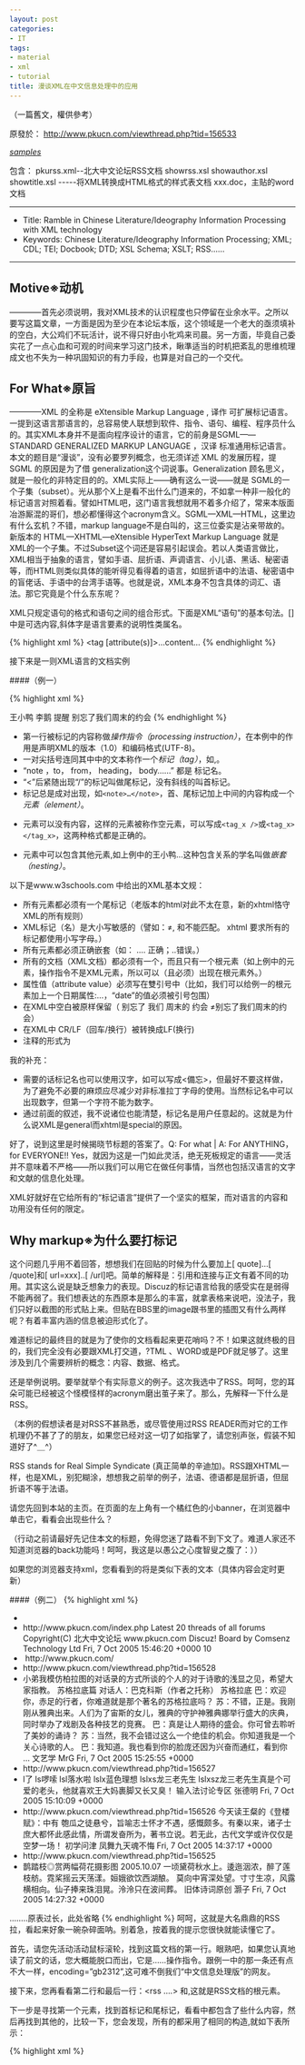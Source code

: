 ```yaml
---
layout: post
categories:
- IT
tags: 
- material
- xml
- tutorial
title: 漫谈XML在中文信息处理中的应用
---
```

（一篇舊文，權供參考）

原發於： <http://www.pkucn.com/viewthread.php?tid=156533>

[*samples*](/assets/tutorial/xmlInformationProcessing.zip)

包含：
	pkurss.xml--北大中文论坛RSS文档
	showrss.xsl
	showauthor.xsl
	showtitle.xsl
		  -----将XML转换成HTML格式的样式表文档
	xxx.doc，主贴的word文档

- - -

+ Title: Ramble in Chinese Literature/Ideography Information Processing with XML technology
+ Keywords: Chinese Literature/Ideography Information Processing; XML; CDL; TEI; Docbook; DTD; XSL Schema; XSLT; RSS……

- - -

## Motive※动机

————首先必须说明，我对XML技术的认识程度也只停留在业余水平。之所以要写这篇文章，一方面是因为至少在本论坛本版，这个领域是一个老大的亟须填补的空白，大公鸡们不玩活计，说不得只好由小牝鸡来司晨。另一方面，毕竟自己委实花了一点心血和可观的时间来学习这门技术，瞅準适当的时机把紊乱的思维梳理成文也不失为一种巩固知识的有力手段，也算是对自己的一个交代。

## For What※原旨

————XML 的全称是 eXtensible Markup Language , 译作 可扩展标记语言。一提到这语言那语言的，总容易使人联想到软件、指令、语句、编程、程序员什么的。其实XML本身并不是面向程序设计的语言，它的前身是SGML——STANDARD GENERALIZED MARKUP LANGUAGE ，汉译 标准通用标记语言。本文的题目是“漫谈”，没有必要罗列概念，也无须详述 XML 的发展历程，提 SGML 的原因是为了借 generalization这个词说事。Generalization 顾名思义，就是一般化的非特定目的的。XML实际上——确有这么一说——就是 SGML的一个子集（subset）。光从那个X上是看不出什么门道来的，不如拿一种非一般化的标记语言对照着看。譬如HTML吧，这门语言我想就用不着多介绍了，常来本版面冶游厮混的哥们，想必都懂得这个acronym含义。SGML—XML—HTML，这里边有什么玄机？不错，markup language不是白叫的，这三位委实是沾亲带故的。新版本的 HTML—XHTML—eXtensible HyperText Markup Language 就是 XML的一个子集。不过Subset这个词还是容易引起误会。若以人类语言做比，XML相当于抽象的语言，譬如手语、屈折语、声调语言、小儿语、黑话、秘密语等，而HTML则类似具体的能听得见看得着的语言，如屈折语中的法语、秘密语中的盲佬话、手语中的台湾手语等。也就是说，XML本身不包含具体的词汇、语法。那它究竟是个什么东东呢？

XML只规定语句的格式和语句之间的组合形式。下面是XML“语句”的基本句法。[]中是可选内容,斜体字是语言要素的说明性类属名。

{% highlight xml %}
<tag [attribute(s)]>…content…</tag>
{% endhighlight %}

接下来是一则XML语言的文档实例

####（例一）

{% highlight xml %}
<? xml version=”1.0” encoding=”UTF-8” ?>
<note>
        <to>王小鸭</to>
        <from>李鹅</from>
        <heading>提醒</heading>
        <body>别忘了我们周末的约会</body>
</note>
{% endhighlight %}

+ 第一行被<?...?>标记的内容称做*操作指令（processing instruction）*，在本例中的作用是声明XML的版本（1.0）和编码格式(UTF-8)。
+ 一对尖括号连同其中中的文本称作一个*标记（tag）*，如<note>,</body>。
+ “note ，to， from， heading， body……” 都是 标记名。
+ “<”后紧随出现“/”的标记叫做尾标记，没有斜线的叫首标记。
+ 标记总是成对出现，如`<note>…</note>`，首、尾标记加上中间的内容构成一个*元素（element）*。
* 元素可以没有内容，这样的元素被称作空元素，可以写成`<tag_x />`或`<tag_x></tag_x>`，这两种格式都是正确的。
+ 元素中可以包含其他元素,如上例中的<note><to>王小鸭<to>…</note>这种包含关系的学名叫做*嵌套（nesting）*。


以下是www.w3schools.com  中给出的XML基本文规：

+	所有元素都必须有一个尾标记（老版本的html对此不太在意，新的xhtml恪守XML的所有规则）
+	XML标记（名）是大小写敏感的（譬如：<note>≠<NOTE>, <note>和</NOTE>不能匹配。 xhtml 要求所有的标记都使用小写字母。）
+	所有元素都必须正确嵌套（如： <note><to>..</to>..</note> 正确；<note><to>..</note></to>错误。）
+	所有的文档（XML文档）都必须有一个，而且只有一个根元素（如上例中的<note>元素，<?..?>操作指令不是XML元素，所以可以（且必须）出现在根元素外。）
+	属性值（attribute value）必须写在雙引号中（比如，我们可以给例一的根元素<note>加上一个日期属性:<note date=”2005-10-7”>…</note>，“date”的值必须被引号包围）
+	在XML中空白被原样保留（<body> 别忘了 我们 周末的 约会 </body>≠<body>别忘了我们周末的约会</body>）
+	在XML中 CR/LF（回车/换行）被转换成LF(换行)
+	注释的形式为<!-- 这是一条注释 -->

我的补充：

+	需要的话标记名也可以使用汉字，如<note>可以写成<備忘>，但最好不要这样做，为了避免不必要的麻烦应尽减少对非标准拉丁字母的使用。当然标记名中可以出现数字，但第一个字符不能为数字。
+	通过前面的叙述，我不说诸位也能清楚，标记名是用户任意起的。这就是为什么说XML是general而xhtml是special的原因。

好了，说到这里是时候揭晓节标题的答案了。Q: For what | A: For ANYTHING， for EVERYONE!!  Yes，就因为这是一门如此灵活，绝无死板规定的语言——灵活并不意味着不严格——所以我们可以用它在做任何事情，当然也包括汉语言的文字和文献的信息化处理。

XML好就好在它给所有的“标记语言”提供了一个坚实的框架，而对语言的内容和功用没有任何的限定。

## Why markup※为什么要打标记

这个问题几乎用不着回答，想想我们在回贴的时候为什么要加上[ quote]…[ /quote]和[ url=xxx]..[ /url]吧。简单的解释是：引用和连接与正文有着不同的功用。其实这么说是缺乏想象力的表现。Discuz的标记语言给我的感受实在是弱得不能再弱了。我们想表达的东西原本是那么的丰富，就拿表格来说吧，没法子，我们只好以截图的形式贴上来。但贴在BBS里的image跟书里的插图又有什么两样呢？有着丰富内涵的信息被迫形式化了。

难道标记的最终目的就是为了使你的文档看起来更花哨吗？不！如果这就终极的目的，我们完全没有必要跟XML打交道，?TML 、WORD或是PDF就足够了。这里涉及到几个需要辨析的概念：内容、数据、格式。

还是举例说明。要举就举个有实际意义的例子。这次我选中了RSS。呵呵，您的耳朵可能已经被这个怪模怪样的acronym磨出茧子来了。那么，先解释一下什么是RSS。

（本例的假想读者是对RSS不甚熟悉，或尽管使用过RSS READER而对它的工作机理仍不甚了了的朋友，如果您已经对这一切了如指掌了，请您别声张，假装不知道好了^＿^）

RSS stands for Real Simple Syndicate (真正简单的辛迪加)。RSS跟XHTML一样，也是XML，别犯糊涂，想想我之前举的例子，法语、德语都是屈折语，但屈折语不等于法语。

请您先回到本站的主页。在页面的左上角有一个橘红色的小banner，在浏览器中单击它，看看会出现些什么？

（行动之前请最好先记住本文的标题，免得您迷了路看不到下文了。难道人家还不知道浏览器的back功能吗！呵呵，我这是以愚公之心度智叟之腹了：））

如果您的浏览器支持xml，您看看到的将是类似下表的文本（具体内容会定时更新）

####（例二）
{% highlight xml %}
<?xml version="1.0" encoding="gb2312" ?> 
- <rss version="2.0">
- <channel>
  <title>北大中文论坛 www.pkucn.com</title> 
  <link>http://www.pkucn.com/index.php</link> 
  <description>Latest 20 threads of all forums</description> 
  <copyright>Copyright(C) 北大中文论坛 www.pkucn.com</copyright> 
  <generator>Discuz! Board by Comsenz Technology Ltd</generator> 
  <lastBuildDate>Fri, 7 Oct 2005 15:46:20 +0000</lastBuildDate> 
  <ttl>10</ttl> 
- <image>
  <url></url> 
  <title>北大中文论坛 www.pkucn.com</title> 
  <link>http://www.pkucn.com/</link> 
  </image>
- <item>
  <title>模仿柏拉图的对话录，希望大家指教。</title> 
  <link>http://www.pkucn.com/viewthread.php?tid=156528</link> 
- <description>
  小弟我模仿柏拉图的对话录的方式所谈的个人的对于诗歌的浅显之见，希望大家指教。 
  苏格拉底篇 
    对话人：巴克科斯（作者之托称） 
    苏格拉底 
    巴：欢迎你，赤足的行者，你难道就是那个著名的苏格拉底吗？ 
    苏：不错，正是。我刚刚从雅典出来。人们为了宙斯的女儿，雅典的守护神雅典娜举行盛大的庆典，同时举办了戏剧及各种技艺的竞赛。 
    巴：真是让人期待的盛会。你可曾去聆听了美妙的诵诗？ 
    苏：当然，我不会错过这么一个绝佳的机会。你知道我是一个关心诗歌的人。 
    巴：我知道。我也看到你的脸庞还因为兴奋而通红，看到你 ... 
  </description>
  <category>文艺学</category> 
  <author>MrG</author> 
  <pubDate>Fri, 7 Oct 2005 15:25:55 +0000</pubDate> 
  </item>
- <item>
  <title>可爱的龙三老先生</title> 
  <link>http://www.pkucn.com/viewthread.php?tid=156527</link> 
- <description>
  l了 
    ls啰嗦 
    lsl落水啦 
    lslx蓝色理想 
    lslxs龙三老先生 
    lslxsz龙三老先生真是个可爱的老头，他就喜欢王大妈裹脚又长又臭！ 
  </description>
  <category>输入法讨论专区</category> 
  <author>张德明</author> 
  <pubDate>Fri, 7 Oct 2005 15:10:09 +0000</pubDate> 
  </item>
- <item>
  <title>匏瓜徒悬 志士悲歌！</title> 
  <link>http://www.pkucn.com/viewthread.php?tid=156526</link> 
  <description>今天读王粲的《登楼赋》：中有 匏瓜之徒悬兮，旨喻志士怀才不遇，感慨颇多。有秦以来，诸子士庶大都怀此感此情，所谓发奋所为，著书立说。若无此，古代文学或许仅仅是空梦一场！</description> 
  <category>初学问津</category> 
  <author>凤舞九天魂不悔</author> 
  <pubDate>Fri, 7 Oct 2005 14:37:17 +0000</pubDate> 
  </item>
- <item>
  <title>鹊踏枝◎赏两幅荷花摄影图</title> 
  <link>http://www.pkucn.com/viewthread.php?tid=156525</link> 
- <description>
  鹊踏枝◎赏两幅荷花摄影图 
    2005.10.07 
    一顷黛荷秋水上。逶迤洇浓，醉了莲枝舫。霓桨摇云天荡漾。姮娥欲饮西湖酿。 
    莫向中宵深处望。寸寸生凉，风露横相向。仙子捧来珠泪晃。泠泠只在波间葬。 
  </description>
  <category>旧体诗词原创</category> 
  <author>灏子</author> 
  <pubDate>Fri, 7 Oct 2005 14:27:32 +0000</pubDate> 
  </item>
……..原表过长，此处省略
  </channel>
  </rss>
{% endhighlight %}
呵呵，这就是大名鼎鼎的RSS拉，看起来好象一碗杂碎面呐。别着急，按着我的提示您很快就能读懂它了。

首先，请您先活动活动鼠标滚轮，找到这篇文档的第一行。眼熟吧，如果您认真地读了前文的话，您大概能脱口而出，它是……操作指令。跟例一中的那一条还有点不大一样，encoding=”gb2312”,这可难不倒我们“中文信息处理版”的网友。

接下来，您再看看第二行和最后一行：<rss ….> 和</rss>,这就是RSS文档的根元素。

下一步是寻找第一个<item>元素，找到首标记和尾标记，看看<item>中都包含了些什么内容，然后再找到其他的<item>，比较一下，您会发现，所有的<item>都采用了相同的构造,就如下表所示：

{% highlight xml %}
<item>
<title>…</tilte>
<link>…</link>
<description>…</description>
<category>..</category>
<author>…</author>
<pubDate>..</pubDate>＊＊
</item>
{% endhighlight %}

＊＊发表日期，实际上是时间+日期=post time

不要理会`<description>`中的`<br />`，这是本论坛RSS的BUG，前文已说明，XML中的空白（包括换行）是被自动保留的。

标题、连接、摘要、类属、作者、日期——这些都“象征”着什么呢？对了，我还没介绍RSS是干什么用的呢？它实际上是一种随时更新的catalog（卡片索引），适用于做BBS、新闻网站、blog 或者更新速度较快的网站文章库的导读卡片。对这种索引卡片而言，最重要的当然也就是“标题、摘要、类属、作者”之类的信息了。图书馆里传统的索引卡片是通过索引号码来获取图书的。在RSS中<link>（连接）取代了所引号码的职能。

但是，这里的连接怎么点不了呢？

附件中有一个showrss.xsl文件，请先把首页上的RSS文档保存到一个指定的目录（文件夹中）将扩展名改为 .xml。然后将showrss.xsl 解压到相同目录下。接下来，用一个平文本编辑软件（比如notepad）打开 RSS文档，在第一行的操作指令后插入

{% highlight xml %}
<?xml-stylesheet type="text/xsl" href="showrss.xsl"?>
{% endhighlight %}

该操作指令表示加载文档时读取 `showrss.xsl`样式表，并根据该样式表设定的格式（布局）将RSS的内容输出到浏览器。保存更改后的RSS文档。用支持XML 和XSL的浏览器（如IE6）打开它，看看我们折腾了半天究竟得到了什么？

很难看的布局，是吧。不过至少比那碗杂碎面强点，好赖连接是可以点了。点一点试试。OK！Mission accomplished!

内容——我们在帖子里码的字儿应该算是内容吧。
数据——用作者、摘要、类属、日期什么的打上标记的东西是不是有用的数据呢？
格式（包括布局）——这里所说的是最终的可见形式，它当然也很重要，但对RSS而言这是细枝末节的东西。附件中还有showtitle.xsl和showauthor.xsl两个样式表文档，有兴趣的话可将读取样式表的操作指令更换成`<?xml-stylesheet type="text/xsl" href="showtitle.xsl"?>`或`<?xml-stylesheet type="text/xsl" href="showauthor.xsl"?>`

试验一下！

原来内容跟形式完全是两码事啊。内容不受制于形式，这就是XML标记语言的神髓！！

〖圖一〗

![](/assets/img/tutorial/rssTree.gif)

## How※机理

信不信由你，我说这是一棵树。换句话说，它就是上文例二（北大中文论坛RSS文档）的树状图解——西文称作DIAGRAM。为什么要在这儿鼓捣出一棵来呢？请诸位少安毋躁，听某细细道来。

应盛金标版主的要求，我应该马上切入主题解说CDL语言的原理了。不过，为了把包袱抖响，扑平垫稳的功夫是省不了的，还是容我是先解释几个必要概念。

### 1. 对XML基本句法的进一步说明：

`<tag [attribute(s)]>[…content…]</tag>`——这个公式的意思是，一个XML元素由标记和可能包含的内容构成——有时候元素一词被用来兼指元素体和标记名；首标记中可以选择性地添加一个或多个属性；属性的的句法是 name=“value“——也就是所谓的名、值组合；内容也就是正式的数据——一谈到数据，必然涉及到“数据类型”这一数据处理中的核心概念，这部分内容较为复杂，留到后文详述。

### 2. 元素的组织形式：

XML法则中的“文档中必须且只能有一个根元素（又叫文档元素）”和“一切元素都必须正确嵌套”的规定决定了XML文档的元素必然按树状关系组织，一篇XML文档就是一棵树。比如例二所引的北大中文论坛RSS文档，其中的所有元素分别扮演了根、茎、枝、叶，合起来共同构成了如图一所示的这么一棵树。树状结构暗示着一个等级制度（Hierarchy）——或者叫层级体系(Cascade)，在XML中，相对高的等级对相对低的等级而言是包含关系。

### 3.节点：

图一中的任意一个图标和与图标相连的向下或向右的延长线（如果有的话）上的所有图标（包括没有展开——左侧标有加号的——一系列图标）合起来构成一个节点（node）。这里之所以说图标而不说元素，是因为图解中的图标所对应的不光是元素。比如突出显示的“annotation”图标是一个节点，但不是元素，它是上一级节点”title”元素的一个属性，而下面仅邻的”#text”节点则是”title”元素的内容。由此可知，属性和元素的内容也构成节点。实际上XML一共定义了7种形式的节点：A）文档节点（根节点）B）元素节点C）属性节点D）文本节点（文档树中最低一级的元素节点，如果包含文本内容，则该内容称作文本节点）E）注释节点F）操作指令节点G）命名空间节点（本文不打算深入讨论与此相关的内容）。其中的E 和 F 不是XML文档的组成部分。图一中的每一种图标对应一种节点，详见红色方框中的标注（命名空间类节点除外）。

### 4.修正：

因为节点和元素是对XML文档从两个不同的角度进行分析所用到的不同的概念，所以必须明确，树-节点是一个体系，元素-属性-内容是另一个体系。回到XML元素的基本句法上来，参照才刚对XML文档树状结构的分析——做为最低级元素节点内容的文本是节点，相应的属性也是节点，那么，XML文档中真正的数据节点就是文本节点和属性节点，反过来说，属性和文本都是数据。

比如，图一突出显示的元素节点所对应的XML语句为：`<title annotation=”項目標題”>偶的参考书</title>`。该元素中的“項目標題”和“偶的参考书”都是有用的数据。该元素的文本内容称为元素值，而annotation的值则称作该元素的属性值。

绕得我自己都迷糊了，说得浅白一点，也就是XML提供了安排数据的变通方式。如，我可以把title元素改写成`<title><annotation>項目標題</annotation>偶的参考书</title>或者<title annotation=”項目標題” text=”偶的参考书” />`的形式。它们的功能是等效的，但后两种写法不符合RSS的规定，不能被RSS的阅读软件识别。

（^＿^ 其实 `<title annotation=”項目標題”>偶的参考书</title>`也是非法的。RSS中的任何元素都没有属性，“annotation”是我为了说明的方便临时加上去的。这是小可customize的RSS，喜欢的话您可以把它叫做RSS+）

打这儿又引出来一个话由儿：好比都是苹果树，但树和树是一样的么？当然不一样，枝杈的架势不一样，每个枝儿上挂的果子也有多有少不是。那么，树的“架势”是怎么规定的呢？XML中的相关技术是DTD（Document Type Definition）——文档类型定义和 XML Schema——XML架构。两者的功能仿佛，前者的历史更悠久一些，但采用了特殊的一套语法，后者势头强劲，本身就用XML编写，也是XML的一个SUBSET。

按 www.w3schools.com的说法，XML Schema ：
+	定义了哪些元素将出现在文档中（xml文档，下同）
+	定义了哪些属性将出现在文档中
+	定义了哪些元素是哪些元素的子元素
+	定义了子元素的顺序
+	定义了子元素的数目
+	定义了一个元素是空元素还是包含文本
+	定义了元素和属性的数据类型
+	定义了元素和属性的缺省值和固定值

一句话概括，DTD或XML Schema是用来定义特定目的的XML语言的。

RSS、CDL和盛版主刚刚贴出的“北京大学汉英双语语料库标记规范”都属于特定目的的XML语言，或者说都是XML的 SUBSET。在XML的基础上可以自己创造语言，这正是它最吸引我的地方。不过请诸位注意，北京大学汉英双语语料库标记规范 的说明书可不是用来定义语言的，它并未提供DTD或XML Schema，它只是对可能存在的DTD或XML Schema的说明。自然语言的说明是松散的随意的，而DTD或XML Schema是一丝不苟的，有了DTD或XML Schema，我们就可以对编写好的XML文档进行验证，符合上文所引述的XML基本文规的文档被称作是well-formed，而通过了DTD或XML Schema验证的文档则被称作是validated.譬如我的RSS+就不可能通过RSS.dtd 或RSS.xsd (XML Schema的扩展文件名是xsd)的验证，但它还是well-formed的，如果心情好的话，我把RSS+的DTD或XML Schema编写出来，则我的文档将通过RSSPULS.DTD验证成为validated的RSS+文档

## CDL※字符描述语言

本文不打算讲DTD或XML Schema，况且我对DTD是一窍不通的，只些微知道一点Schema的规则。

但是要讲CDL就不得不跟CDL的DTD或XML Schema打交道，因为CDL就是被这鬼东西定义的嘛。我的办法是采用直观教学，相信只要您初步理解了上文解说的元素、节点、树等概念，您就能摸清楚CDL的来龙去脉。关键是CDL的定义非常简单。

为了节省篇幅（已然罗嗦到无以复加的地步了）对CDL的常识性说明请参见文林的[《Specification for CDL》](http://www.wenlin.com/cdl/cdl_spec_2003_10_31.pdf) 、[《Set of Basic Stroke Types》](http://www.wenlin.com/cdl/cdl_strokes_2004_05_23.pdf)及盛金标版主的[中译本](http://www.pkucn.com/blog.php?tid=153085)

####（例三）
CDL的XML Schema得自文林网站（debugged by me），您也可以在附件二中找到它。

〖圖二〗

![](/assets/img/tutorial/cdl_schema_doc_p2.png)

CDL文档的根元素是 cdl-list.
八边型的框框内那串糖葫芦表示cdl-list的子元素必须按一定顺序出现。不过cdl-list只有一类子元素，即cdl，所以无所谓次序，八边框下的1…∞表示cdl-list中可以包含1个至无数个cdl。Cdl后面的加号的意思是——请您观看下图。

〖圖三〗

![](/assets/img/tutorial/cdl_schema_doc_p1.png)

此图中cdl的支派分成两杈，上边缺脚框中的是属性（s），虚线表示可选。

char属性的值是unicode字符，如 <cdl char=”字”……>。它的作用是就是做cdl元素的名字。

uni的值大概是数字型的unicode 编码,如<cdl char=”字” uni=”5B57” ……。

variant 据我猜测应该是unicode编码相同的异体字编号，就像“边字的65种写法”--http://www.pkucn.com/viewthread.php?tid=134101&extra=page%3D1中介绍的那种情况，打是打不出来的。比如CDL说明文档中提到的两个者字，可以分别表示为<cdl char=”者” variant=”1” ……和<cdl char=”者” variatnt=”2”……

radical应该是该字（或部件）的康熙字典部首编码。

points是该字（或部件）所占据的矩形平面空间的左上角和右下角的坐标。

因为cdl-list 中只有cdl这一种子元素，所以，我的分析是cdl元素 既用来描述“字”也用来描述“部件”，CDL中的“部件”应该都是有unicode编码的部件。

comp 和stroke是拼字用的部件和笔画。comp是对其他cdl的引用。

八角框中的符号和框下的`1…∞`意为“可选”，即不限定笔画、部件的出现的次数和顺序。

〖圖四〗

![](/assets/img/tutorial/cdl_schema_doc_p3.png)

comp元素的属性跟cdl的类似，就多出来一个stroke-order（笔顺）,这个属性是冗余的，因为所引用的cdl元素所包含的stroke子元素的实际排列就是该部件的笔顺。

注意：

1. char、uni、variant都是被引用的cdl元素的属性值。
2. points是针对父元素cdl的相对坐标。
3. transform大概是旋转、翻转一类的标识。

〖圖五〗

![](/assets/img/tutorial/cdl_schema_doc_p4.png)

type是笔画名

points跟comp中的points一样,也是针对在父元素cdl中的位置的相对坐标

head和tail:
> 盛：
> > 有关笔画头和尾的定义主要是为了跟笔画的座标点相区别。笔画的座标点一般落在笔画头部和尾部的中心。比如隶书讲究“蚕头燕尾”，那么隶书横笔头部座标点的位置在“蚕头”的中心位置，离开笔画顶端（head）的位置非常远。如果指定笔画的座标，而不定义头、尾座标，就不能显示隶书笔画的特征。


![](/assets/img/tutorial/o71da-1.jpg)

